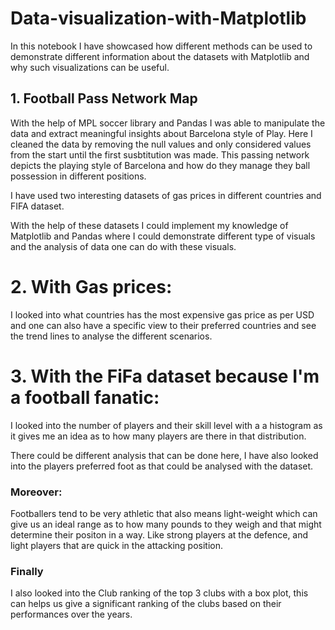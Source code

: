 # Data-visualization-with-Matplotlib

In this notebook I have showcased how different methods can be used to demonstrate different information about the datasets with Matplotlib and why such visualizations can be useful. 


## 1. Football Pass Network Map 
With the help of MPL soccer library and Pandas I was able to manipulate the data and extract meaningful insights about Barcelona style of Play.
Here I cleaned the data by removing the null values and only considered values from the start until the first susbtitution was made. 
This passing network depicts the playing style of Barcelona and how do they manage they ball possession in different positions. 

I have used two interesting datasets of gas prices in different countries and FIFA dataset.

With the help of these datasets I could implement my knowledge of Matplotlib and Pandas where I could demonstrate different type of visuals and the analysis of data one can do with these visuals. 

# 2. With Gas prices:
I looked into what countries has the most expensive gas price as per USD and one can also have a specific view to their preferred countries and see the trend lines to analyse the different scenarios. 


# 3. With the FiFa dataset because I'm a football fanatic:
I looked into the number of players and their skill level with a a histogram as it gives me an idea as to how many players are there in that distribution. 

There could be different analysis that can be done here, I have also looked into the players preferred foot as that could be analysed with the dataset. 

### Moreover: 
Footballers tend to be very athletic that also means light-weight which can give us an ideal range as to how many pounds to they weigh and that might determine their positon in a way. Like strong players at the defence, and light players that are quick in the attacking position. 

### Finally
I also looked into the Club ranking of the top 3 clubs with a box plot, this can helps us give a significant ranking of the clubs based on their performances over the years.
